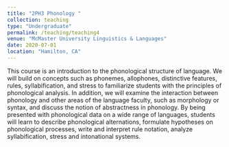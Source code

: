 ```yaml
---
title: "2PH3 Phonology "
collection: teaching
type: "Undergraduate"
permalink: /teaching/teaching4
venue: "McMaster University Linguistics & Languages"
date: 2020-07-01
location: "Hamilton, CA"
---
```

This course is an introduction to the phonological structure of language. We will build on concepts such as phonemes, allophones, distinctive features, rules, syllabification,
and stress to familiarize students with the principles of phonological analysis. 
In addition, we will examine the interaction between phonology and other areas of the language faculty, 
such as morphology or syntax, and discuss the notion of abstractness in phonology.
By being presented with phonological data on a wide range of languages, students will learn to describe 
phonological alternations, formulate hypotheses on phonological processes, 
write and interpret rule notation, analyze syllabification, stress and intonational systems. 
